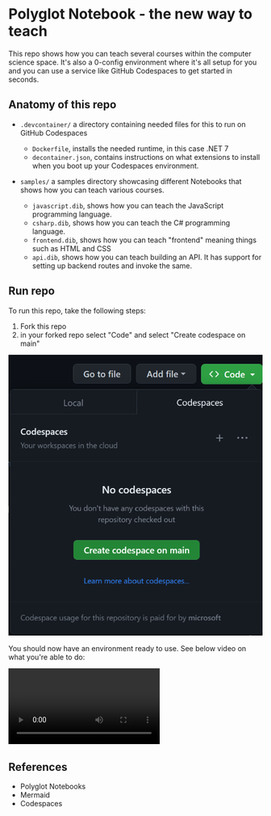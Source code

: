 # Polyglot Notebook - the new way to teach

This repo shows how you can teach several courses within the computer science space. It's also a 0-config environment where it's all setup for you and you can use a service like GitHub Codespaces to get started in seconds.

## Anatomy of this repo

- `.devcontainer/` a directory containing needed files for this to run on GitHub Codespaces
    - `Dockerfile`, installs the needed runtime, in this case .NET 7
    - `decontainer.json`, contains instructions on what extensions to install when you boot up your Codespaces environment.

- `samples/` a samples directory showcasing different Notebooks that shows how you can teach various courses.
    - `javascript.dib`, shows how you can teach the JavaScript programming language.
    - `csharp.dib`, shows how you can teach the C# programming language.
    - `frontend.dib`, shows how you can teach "frontend" meaning things such as HTML and CSS
    - `api.dib`, shows how you can teach building an API. It has support for setting up backend routes and invoke the same.


## Run repo

To run this repo, take the following steps:

1. Fork this repo
1. in your forked repo select "Code" and select "Create codespace on main"

![Start Codespace](Codespaces-start.png)

You should now have an environment ready to use. See below video on what you're able to do:

![TODO video embed](video.mp4)

## References

- Polyglot Notebooks
- Mermaid
- Codespaces